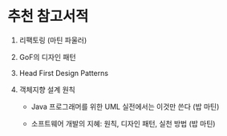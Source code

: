 # 추천 참고서적

1. 리팩토링 (마틴 파울러)

1. GoF의 디자인 패턴

1. Head First Design Patterns

1. 객체지향 설계 원칙

	* Java 프로그래머를 위한 UML 실전에서는 이것만 쓴다 (밥 마틴)

	* 소프트웨어 개발의 지혜: 원칙, 디자인 패턴, 실천 방법 (밥 마틴)